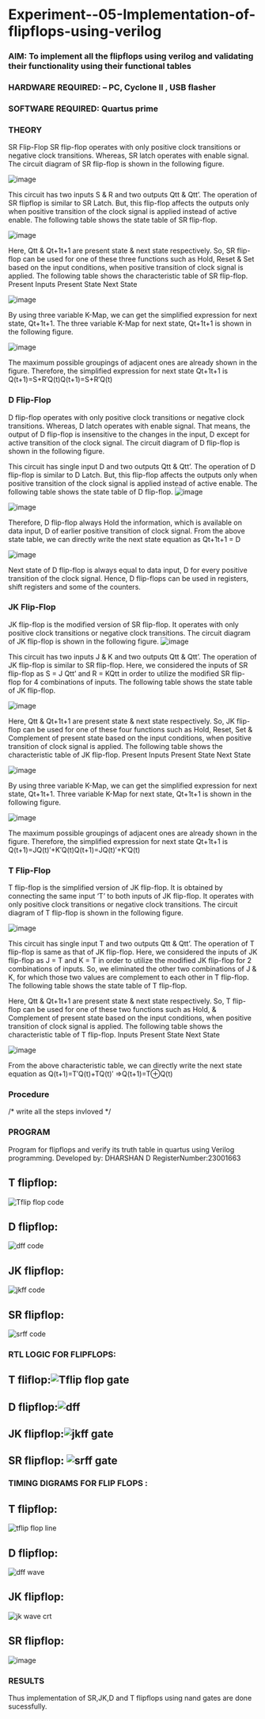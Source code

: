 # Experiment--05-Implementation-of-flipflops-using-verilog
### AIM: To implement all the flipflops using verilog and validating their functionality using their functional tables
### HARDWARE REQUIRED:  – PC, Cyclone II , USB flasher
### SOFTWARE REQUIRED:   Quartus prime
### THEORY 
SR Flip-Flop
SR flip-flop operates with only positive clock transitions or negative clock transitions. Whereas, SR latch operates with enable signal. The circuit diagram of SR flip-flop is shown in the following figure.

![image](https://user-images.githubusercontent.com/36288975/167910294-bb550548-b1dc-4cba-9044-31d9037d476b.png)

 
This circuit has two inputs S & R and two outputs Qtt & Qtt’. The operation of SR flipflop is similar to SR Latch. But, this flip-flop affects the outputs only when positive transition of the clock signal is applied instead of active enable.
The following table shows the state table of SR flip-flop.


![image](https://user-images.githubusercontent.com/36288975/167910648-ced88e69-869c-42e2-9718-a285a3902446.png)


Here, Qtt & Qt+1t+1 are present state & next state respectively. So, SR flip-flop can be used for one of these three functions such as Hold, Reset & Set based on the input conditions, when positive transition of clock signal is applied. The following table shows the characteristic table of SR flip-flop.
Present Inputs	Present State	Next State


![image](https://user-images.githubusercontent.com/36288975/167908180-5fc9d589-1cb5-41f5-b2c8-927e04f5f387.png)

By using three variable K-Map, we can get the simplified expression for next state, Qt+1t+1. The three variable K-Map for next state, Qt+1t+1 is shown in the following figure.

![image](https://user-images.githubusercontent.com/36288975/167908214-25b30a54-db20-4bcb-9385-5f93a1982a09.png)

 
The maximum possible groupings of adjacent ones are already shown in the figure. Therefore, the simplified expression for next state Qt+1t+1 is
Q(t+1)=S+R′Q(t)Q(t+1)=S+R′Q(t)


### D Flip-Flop
D flip-flop operates with only positive clock transitions or negative clock transitions. Whereas, D latch operates with enable signal. That means, the output of D flip-flop is insensitive to the changes in the input, D except for active transition of the clock signal. The circuit diagram of D flip-flop is shown in the following figure.
 
This circuit has single input D and two outputs Qtt & Qtt’. The operation of D flip-flop is similar to D Latch. But, this flip-flop affects the outputs only when positive transition of the clock signal is applied instead of active enable.
The following table shows the state table of D flip-flop.
![image](https://user-images.githubusercontent.com/36288975/167908342-e03f0cbb-5958-43bb-b74a-5e3ec2341675.png)

![image](https://user-images.githubusercontent.com/36288975/167910325-aeef0739-0a54-40e2-bebd-6f5fa0cad10e.png)



Therefore, D flip-flop always Hold the information, which is available on data input, D of earlier positive transition of clock signal. From the above state table, we can directly write the next state equation as
Qt+1t+1 = D



![image](https://user-images.githubusercontent.com/36288975/167908850-d39d07ba-7f9d-490a-b9f2-274e189fd047.png)

Next state of D flip-flop is always equal to data input, D for every positive transition of the clock signal. Hence, D flip-flops can be used in registers, shift registers and some of the counters.


### JK Flip-Flop
JK flip-flop is the modified version of SR flip-flop. It operates with only positive clock transitions or negative clock transitions. The circuit diagram of JK flip-flop is shown in the following figure.
![image](https://user-images.githubusercontent.com/36288975/167910378-d2d984a7-2815-4d17-8c41-ee4bdf59ec24.png) 

 
This circuit has two inputs J & K and two outputs Qtt & Qtt’. The operation of JK flip-flop is similar to SR flip-flop. Here, we considered the inputs of SR flip-flop as S = J Qtt’ and R = KQtt in order to utilize the modified SR flip-flop for 4 combinations of inputs.
The following table shows the state table of JK flip-flop.


![image](https://user-images.githubusercontent.com/36288975/167908575-59c35afb-50d3-46a2-888c-47478a3179d5.png)

Here, Qtt & Qt+1t+1 are present state & next state respectively. So, JK flip-flop can be used for one of these four functions such as Hold, Reset, Set & Complement of present state based on the input conditions, when positive transition of clock signal is applied. The following table shows the characteristic table of JK flip-flop.
Present Inputs	Present State	Next State

![image](https://user-images.githubusercontent.com/36288975/167908664-c854ffe9-0bd3-44c2-bfa6-e53928181c69.png)


By using three variable K-Map, we can get the simplified expression for next state, Qt+1t+1. Three variable K-Map for next state, Qt+1t+1 is shown in the following figure.
 
 
 ![image](https://user-images.githubusercontent.com/36288975/167908688-fa93c3e9-8323-4864-947d-c11d163d5a90.png)

The maximum possible groupings of adjacent ones are already shown in the figure. Therefore, the simplified expression for next state Qt+1t+1 is
Q(t+1)=JQ(t)′+K′Q(t)Q(t+1)=JQ(t)′+K′Q(t)



### T Flip-Flop
T flip-flop is the simplified version of JK flip-flop. It is obtained by connecting the same input ‘T’ to both inputs of JK flip-flop. It operates with only positive clock transitions or negative clock transitions. The circuit diagram of T flip-flop is shown in the following figure.

![image](https://user-images.githubusercontent.com/36288975/167911534-5f3c445d-bc68-46e2-9a9c-7efce5febc60.png)



This circuit has single input T and two outputs Qtt & Qtt’. The operation of T flip-flop is same as that of JK flip-flop. Here, we considered the inputs of JK flip-flop as J = T and K = T in order to utilize the modified JK flip-flop for 2 combinations of inputs. So, we eliminated the other two combinations of J & K, for which those two values are complement to each other in T flip-flop.
The following table shows the state table of T flip-flop.



Here, Qtt & Qt+1t+1 are present state & next state respectively. So, T flip-flop can be used for one of these two functions such as Hold, & Complement of present state based on the input conditions, when positive transition of clock signal is applied. The following table shows the characteristic table of T flip-flop.
Inputs	Present State	Next State


![image](https://user-images.githubusercontent.com/36288975/167909015-53aa9450-3f28-4202-887a-79d88228f8a0.png)

From the above characteristic table, we can directly write the next state equation as
Q(t+1)=T′Q(t)+TQ(t)′
⇒Q(t+1)=T⊕Q(t)

### Procedure
/* write all the steps invloved */



### PROGRAM 
Program for flipflops  and verify its truth table in quartus using Verilog programming.
Developed by: DHARSHAN D
RegisterNumber:23001663
## T flipflop:
![Tflip flop code](https://github.com/dharshan7200/Experiment--05-Implementation-of-flipflops-using-verilog/assets/138850116/7ae8b592-12a8-42f8-b4d7-95c1ddcc284b)
## D flipflop:
![dff code](https://github.com/dharshan7200/Experiment--05-Implementation-of-flipflops-using-verilog/assets/138850116/9f2babb2-acc6-4e99-8c7b-e633358583fe)
## JK flipflop:
![jkff code](https://github.com/dharshan7200/Experiment--05-Implementation-of-flipflops-using-verilog/assets/138850116/16125a0b-ac93-4f09-8b7f-eb93a53bd4fb)
## SR flipflop:
![srff code](https://github.com/dharshan7200/Experiment--05-Implementation-of-flipflops-using-verilog/assets/138850116/ca9d39c2-464b-4869-b59c-71e39dc45e05)
### RTL LOGIC FOR FLIPFLOPS:
## T fliflop:![Tflip flop gate](https://github.com/dharshan7200/Experiment--05-Implementation-of-flipflops-using-verilog/assets/138850116/38f0ad86-816d-4eee-ba73-4721d9cc901e)
## D flipflop:![dff](https://github.com/dharshan7200/Experiment--05-Implementation-of-flipflops-using-verilog/assets/138850116/a8cd9d32-4a63-4255-9005-b5cea209c703)
## JK flipflop:![jkff gate](https://github.com/dharshan7200/Experiment--05-Implementation-of-flipflops-using-verilog/assets/138850116/bd65eda3-6eb9-4e91-9d38-b2501468c74d)
## SR flipflop: ![srff gate](https://github.com/dharshan7200/Experiment--05-Implementation-of-flipflops-using-verilog/assets/138850116/4c9f27e5-7250-4289-aeb3-bbf75a6bbd6f)
### TIMING DIGRAMS FOR FLIP FLOPS :
## T flipflop:
![tflip flop line](https://github.com/dharshan7200/Experiment--05-Implementation-of-flipflops-using-verilog/assets/138850116/4a437720-48b6-41bc-9550-0c50b6842cf4)
## D flipflop:
![dff wave](https://github.com/dharshan7200/Experiment--05-Implementation-of-flipflops-using-verilog/assets/138850116/9e2ee033-f0f6-4759-a694-5daf1426bd48)
## JK flipflop:
![jk wave crt](https://github.com/dharshan7200/Experiment--05-Implementation-of-flipflops-using-verilog/assets/138850116/80feda01-fac9-4a0e-96f9-901f9713dcbc)
## SR flipflop:
![image](https://github.com/dharshan7200/Experiment--05-Implementation-of-flipflops-using-verilog/assets/138850116/8123d4e3-6185-4ada-962e-915f4bb72c0b)

### RESULTS 
Thus implementation of SR,JK,D and T flipflops using nand gates are done sucessfully.

